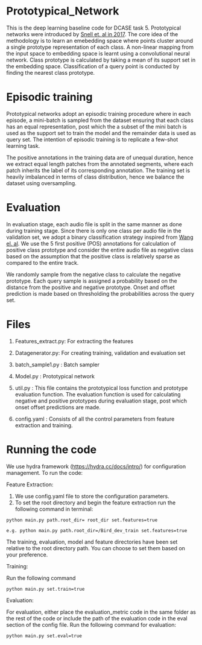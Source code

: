 # Prototypical_Network

This is the deep learning baseline code for DCASE task 5. Prototypical networks were introduced by <a href="https://arxiv.org/abs/1703.05175">Snell et. al in 2017</a>. The core idea of the methodology is to learn an emebedding space where points cluster around a single prototype representation of each class. A non-linear mapping from the input space to embedding space is learnt using a convolutional neural network. Class prototype is calculated by taking a mean of its support set in the embedding space. Classification of a query point is conducted by finding the nearest class prototype.

# Episodic training

Prototypical networks adopt an episodic training procedure where in each episode, a mini-batch is sampled from the dataset ensuring that each class has an equal representation, post which the a subset of the mini batch is used as the support set to train the model and the remainder data is used as query set. The intention of episodic training is to replicate a few-shot learning task.

The positive annotations in the training data are of unequal duration, hence we extract equal length patches from the annotated segments, where each patch inherits the label of its corresponding annotation. The training set is heavily imbalanced in terms of class distribution, hence we balance the dataset using oversampling. 

# Evaluation

In evaluation stage, each audio file is split in the same manner as done during training stage. Since there is only one class per audio file in the validation set, we adopt a binary classification strategy inspired from <a href="https://arxiv.org/abs/2008.02791">Wang el. al</a>. We use the 5 first positive (POS) annotations for calculation of positive class prototype and consider the entire audio file as negative class based on the assumption that the positive class is relatively sparse as compared to the entire track. 

We randomly sample from the negative class to calculate the negative prototype. Each query sample is assigned a probability based on the distance from the positive and negative prototype. Onset and offset prediction is made based on thresholding the probabilities across the query set. 

# Files

1) Features_extract.py: For extracting the features

2) Datagenerator.py: For creating training, validation and evaluation set

3) batch_sample1.py : Batch sampler

4) Model.py : Prototypical network

5) util.py : This file contains the prototypical loss function and prototype evaluation function. The evaluation function is used for calculating negative and positive prototypes during evaluation stage, post which onset offset predictions are made. 

6) config.yaml : Consists of all the control parameters from feature extraction and training. 

# Running the code

We use hydra framework (https://hydra.cc/docs/intro/) for configuration management. To run the code:

Feature Extraction:

1) We use config.yaml file to store the configuration parameters.
2) To set the root directory and begin the feature extraction run the following command in terminal:
```
python main.py path.root_dir= root_dir set.features=true

e.g. python main.py path.root_dir=/Bird_dev_train set.features=true
```
The training, evaluation, model and feature directories have been set relative to the root directory path. You can choose to set them based on your preference.

Training:

Run the following command 

```
python main.py set.train=true
```
Evaluation:

For evaluation, either place the evaluation_metric code in the same folder as the rest of the code or include the path of the evaluation code in the eval section of the config file. Run the following command for evaluation:

```
python main.py set.eval=true
